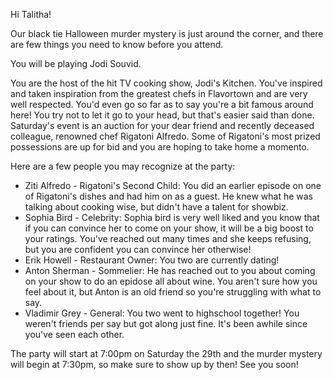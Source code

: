 Hi Talitha!

Our black tie Halloween murder mystery is just around the corner, and there are few things you need to know before you attend.

You will be playing Jodi Souvid.

You are the host of the hit TV cooking show, Jodi's Kitchen. You've inspired and taken inspiration from the greatest chefs in Flavortown and are very well respected. You'd even go so far as to say you're a bit famous around here! You try not to let it go to your head, but that's easier said than done. Saturday's event is an auction for your dear friend and recently deceased colleague, renowned chef Rigatoni Alfredo. Some of Rigatoni's most prized possessions are up for bid and you are hoping to take home a momento.

Here are a few people you may recognize at the party:

- Ziti Alfredo - Rigatoni's Second Child: You did an earlier episode on one of Rigatoni's dishes and had him on as a guest. He knew what he was talking about cooking wise, but didn't have a talent for showbiz.
- Sophia Bird - Celebrity: Sophia bird is very well liked and you know that if you can convince her to come on your show, it will be a big boost to your ratings. You've reached out many times and she keeps refusing, but you are confident you can convince her otherwise!
- Erik Howell - Restaurant Owner: You two are currently dating!
- Anton Sherman - Sommelier: He has reached out to you about coming on your show to do an epidose all about wine. You aren't sure how you feel about it, but Anton is an old friend so you're struggling with what to say.
- Vladimir Grey - General: You two went to highschool together! You weren't friends per say but  got along just fine. It's been awhile since you've seen each other.

The party will start at 7:00pm on Saturday the 29th and the murder mystery will begin at 7:30pm, so make sure to show up by then! See you soon!